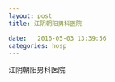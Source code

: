 ```yaml
--- 
layout: post 
title: 江阴朝阳男科医院

date:   2016-05-03 13:39:56 
categories: hosp 
--- 
```

   
江阴朝阳男科医院
